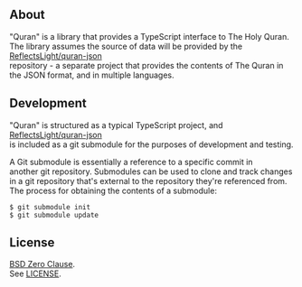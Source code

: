 ## About

"Quran" is a library that provides a TypeScript interface to The Holy Quran. <br>
The library assumes the source of data will be provided by the
[ReflectsLight/quran-json](https://github.com/ReflectsLight/quran-json) <br>
repository - a separate project that provides the contents of The Quran in <br>
the JSON format, and in multiple languages.

## Development

"Quran" is structured as a typical TypeScript project, and
[ReflectsLight/quran-json](https://github.com/ReflectsLight/quran-json) <br>
is included as a git submodule for the purposes of development and testing.

A Git submodule is essentially a reference to a specific commit in <br>
another git repository. Submodules can be used to clone and track changes <br>
in a git repository that's external to the repository they're referenced from. <br>
The process for obtaining the contents of a submodule:

    $ git submodule init
    $ git submodule update

## License

[BSD Zero Clause](https://choosealicense.com/licenses/0bsd/).
<br>
See [LICENSE](./LICENSE).

